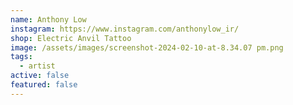 ```yaml
---
name: Anthony Low
instagram: https://www.instagram.com/anthonylow_ir/
shop: Electric Anvil Tattoo
image: /assets/images/screenshot-2024-02-10-at-8.34.07 pm.png
tags:
  - artist
active: false
featured: false
---
```

